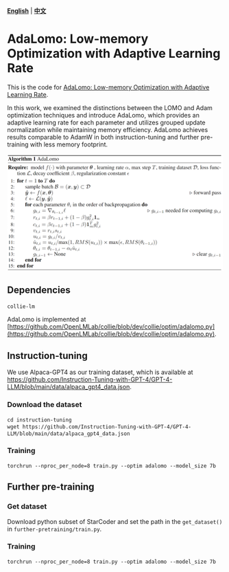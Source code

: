 [**English**](./README.md) | [**中文**](./README_ZH.md)

# AdaLomo: Low-memory Optimization with Adaptive Learning Rate

This is the code for [AdaLomo: Low-memory Optimization with Adaptive Learning Rate](https://arxiv.org/pdf/2310.10195.pdf).

In this work, we examined the distinctions between the LOMO and Adam optimization techniques and introduce AdaLomo, which provides an adaptive learning rate for each parameter and utilizes grouped update normalization while maintaining memory efficiency.
AdaLomo achieves results comparable to AdamW in both instruction-tuning and further pre-training with less memory footprint.

![AdaLomo](../assets/adalomo_algorithm.png)

## Dependencies
```shell
collie-lm
```

AdaLomo is implemented at [https://github.com/OpenLMLab/collie/blob/dev/collie/optim/adalomo.py](https://github.com/OpenLMLab/collie/blob/dev/collie/optim/adalomo.py).

## Instruction-tuning
We use Alpaca-GPT4 as our training dataset, which is available at https://github.com/Instruction-Tuning-with-GPT-4/GPT-4-LLM/blob/main/data/alpaca_gpt4_data.json.

### Download the dataset
```shell
cd instruction-tuning
wget https://github.com/Instruction-Tuning-with-GPT-4/GPT-4-LLM/blob/main/data/alpaca_gpt4_data.json
```

### Training
```shell
torchrun --nproc_per_node=8 train.py --optim adalomo --model_size 7b
```

## Further pre-training

### Get dataset

Download python subset of StarCoder and set the path in the `get_dataset()` in `further-pretraining/train.py`. 

### Training
```shell
torchrun --nproc_per_node=8 train.py --optim adalomo --model_size 7b
```
